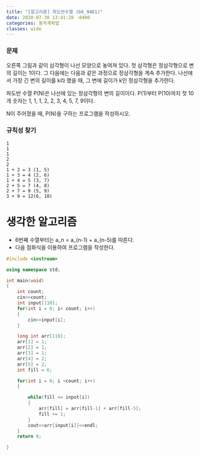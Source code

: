 ```yaml
---
title: "[알고리즘] 파도반수열 (bk_9461)"
date: 2020-07-30 13:41:28 -0400
categories: 동적계획법
classes: wide
---
```


### 문제

오른쪽 그림과 같이 삼각형이 나선 모양으로 놓여져 있다. 첫 삼각형은 정삼각형으로 변의 길이는 1이다. 그 다음에는 다음과 같은 과정으로 정삼각형을 계속 추가한다. 나선에서 가장 긴 변의 길이를 k라 했을 때, 그 변에 길이가 k인 정삼각형을 추가한다.

파도반 수열 P(N)은 나선에 있는 정삼각형의 변의 길이이다. P(1)부터 P(10)까지 첫 10개 숫자는 1, 1, 1, 2, 2, 3, 4, 5, 7, 9이다.

N이 주어졌을 때, P(N)을 구하는 프로그램을 작성하시오.

### 규칙성 찾기
```
1
1
1
2
2
1 + 2 = 3 (1, 5)
1 + 3 = 4 (2, 6)
1 + 4 = 5 (3, 7)
2 + 5 = 7 (4, 8)
2 + 7 = 9 (5, 9)
3 + 9 = 12(6, 10)

```

# 생각한 알고리즘
- 6번째 수열부터는 a_n = a_(n-1) + a_(n-5)를 따른다.
- 다음 점화식을 이용하여 프로그램을 작성한다.


```cpp
#include <iostream>

using namespace std;

int main(void)
{
    int count;
    cin>>count;
    int input[110];
    for(int i = 0; i< count; i++)
    {
        cin>>input[i];
    }

    long int arr[110];
    arr[1] = 1;
    arr[2] = 1;
    arr[3] = 1;
    arr[4] = 2;
    arr[5] = 2;
    int fill = 6;

    for(int i = 0; i <count; i++)
    {

        while(fill <= input[i])
        {
            arr[fill] = arr[fill-1] + arr[fill-5];
            fill += 1;
        }
        cout<<arr[input[i]]<<endl;
    }
    return 0;

}
```
